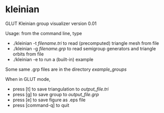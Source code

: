 kleinian
========

GLUT Kleinian group visualizer version 0.01

Usage: from the command line, type

* ./kleinian -t *filename.tri* to read (precomputed) triangle mesh from file
* ./kleinian -g *filename.grp* to read semigroup generators and triangle orbits from file
* ./kleinian -e to run a (built-in) example

Some same .grp files are in the directory *example_groups*

When in GLUT mode,

* press [t] to save triangulation to *output_file.tri*
* press [g] to save group to *output_file.grp*
* press [e] to save figure as .eps file
* press [command-q] to quit

